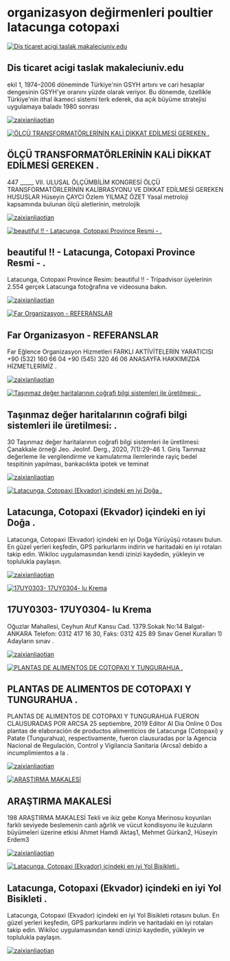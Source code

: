 # organizasyon değirmenleri poultier latacunga cotopaxi
<a href="https://mnn.zoosnet.net/LR/Chatpre.aspx?id=MNN94995150&p=https://topgrinding.com/" target="_blank">![Dis ticaret acigi taslak makaleciuniv.edu](https://github.com/technlg/images/blob/main/30.jpg)</a>
## Dis ticaret acigi taslak makaleciuniv.edu
ekil 1, 1974–2006 döneminde Türkiye'nin GSYH artıını ve cari hesaplar dengesinin GSYH'ye oranını yüzde olarak veriyor. Bu dönemde, özellikle Türkiye'nin ithal ikameci sistemi terk ederek, dıa açık büyüme stratejisi uygulamaya baladıı 1980 sonrası
<a href="https://mnn.zoosnet.net/LR/Chatpre.aspx?id=MNN94995150&p=https://topgrinding.com/" target="_blank"><img src="https://github.com/technlg/images/raw/main/chat11.jpg" alt="zaixianliaotian"/></a><a href="//whatsapp.shibangsoft.com/WhatsApp.php" ><img src="https://github.com/technlg/images/raw/main/chat11.png" alt=""></a>
<a href="https://mnn.zoosnet.net/LR/Chatpre.aspx?id=MNN94995150&p=https://topgrinding.com/" target="_blank">![ÖLÇÜ TRANSFORMATÖRLERİNİN KALİ DİKKAT EDİLMESİ GEREKEN .](https://github.com/technlg/images/blob/main/50.jpg)</a>
## ÖLÇÜ TRANSFORMATÖRLERİNİN KALİ DİKKAT EDİLMESİ GEREKEN .
447 _____ VII. ULUSAL ÖLÇÜMBİLİM KONGRESİ ÖLÇÜ TRANSFORMATÖRLERİNİN KALİBRASYONU VE DİKKAT EDİLMESİ GEREKEN HUSUSLAR Hüseyin ÇAYCI Özlem YILMAZ ÖZET Yasal metroloji kapsamında bulunan ölçü aletlerinin, metrolojik
<a href="https://mnn.zoosnet.net/LR/Chatpre.aspx?id=MNN94995150&p=https://topgrinding.com/" target="_blank"><img src="https://github.com/technlg/images/raw/main/chat11.jpg" alt="zaixianliaotian"/></a><a href="//whatsapp.shibangsoft.com/WhatsApp.php" ><img src="https://github.com/technlg/images/raw/main/chat11.png" alt=""></a>
<a href="https://mnn.zoosnet.net/LR/Chatpre.aspx?id=MNN94995150&p=https://topgrinding.com/" target="_blank">![beautiful !! - Latacunga, Cotopaxi Province Resmi - .](https://github.com/technlg/images/blob/main/26.jpg)</a>
## beautiful !! - Latacunga, Cotopaxi Province Resmi - .
Latacunga, Cotopaxi Province Resim: beautiful !! - Tripadvisor üyelerinin 2.554 gerçek Latacunga fotoğrafına ve videosuna bakın.
<a href="https://mnn.zoosnet.net/LR/Chatpre.aspx?id=MNN94995150&p=https://topgrinding.com/" target="_blank"><img src="https://github.com/technlg/images/raw/main/chat11.jpg" alt="zaixianliaotian"/></a><a href="//whatsapp.shibangsoft.com/WhatsApp.php" ><img src="https://github.com/technlg/images/raw/main/chat11.png" alt=""></a>
<a href="https://mnn.zoosnet.net/LR/Chatpre.aspx?id=MNN94995150&p=https://topgrinding.com/" target="_blank">![Far Organizasyon - REFERANSLAR](https://github.com/technlg/images/blob/main/10.jpg)</a>
## Far Organizasyon - REFERANSLAR
Far Eğlence Organizasyon Hizmetleri FARKLI AKTİVİTELERİN YARATICISI +90 (532) 160 66 04 +90 (545) 320 46 06 ANASAYFA HAKKIMIZDA HİZMETLERİMİZ .
<a href="https://mnn.zoosnet.net/LR/Chatpre.aspx?id=MNN94995150&p=https://topgrinding.com/" target="_blank"><img src="https://github.com/technlg/images/raw/main/chat11.jpg" alt="zaixianliaotian"/></a><a href="//whatsapp.shibangsoft.com/WhatsApp.php" ><img src="https://github.com/technlg/images/raw/main/chat11.png" alt=""></a>
<a href="https://mnn.zoosnet.net/LR/Chatpre.aspx?id=MNN94995150&p=https://topgrinding.com/" target="_blank">![Taşınmaz değer haritalarının coğrafi bilgi sistemleri ile üretilmesi: .](https://github.com/technlg/images/blob/main/14.jpg)</a>
## Taşınmaz değer haritalarının coğrafi bilgi sistemleri ile üretilmesi: .
30 Taşınmaz değer haritalarının coğrafi bilgi sistemleri ile üretilmesi: Çanakkale örneği Jeo. JeoInf. Derg., 2020, 7(1):29-46 1. Giriş Taınmaz değerleme ile vergilendirme ve kamulatırma ilemlerinde rayiç bedel tespitinin yapılması, bankacılıkta ipotek ve teminat 
<a href="https://mnn.zoosnet.net/LR/Chatpre.aspx?id=MNN94995150&p=https://topgrinding.com/" target="_blank"><img src="https://github.com/technlg/images/raw/main/chat11.jpg" alt="zaixianliaotian"/></a><a href="//whatsapp.shibangsoft.com/WhatsApp.php" ><img src="https://github.com/technlg/images/raw/main/chat11.png" alt=""></a>
<a href="https://mnn.zoosnet.net/LR/Chatpre.aspx?id=MNN94995150&p=https://topgrinding.com/" target="_blank">![Latacunga, Cotopaxi (Ekvador) içindeki en iyi Doğa .](https://github.com/technlg/images/blob/main/32.jpg)</a>
## Latacunga, Cotopaxi (Ekvador) içindeki en iyi Doğa .
Latacunga, Cotopaxi (Ekvador) içindeki en iyi Doğa Yürüyüşü rotasını bulun. En güzel yerleri keşfedin, GPS parkurlarını indirin ve haritadaki en iyi rotaları takip edin. Wikiloc uygulamasından kendi izinizi kaydedin, yükleyin ve toplulukla paylaşın.
<a href="https://mnn.zoosnet.net/LR/Chatpre.aspx?id=MNN94995150&p=https://topgrinding.com/" target="_blank"><img src="https://github.com/technlg/images/raw/main/chat11.jpg" alt="zaixianliaotian"/></a><a href="//whatsapp.shibangsoft.com/WhatsApp.php" ><img src="https://github.com/technlg/images/raw/main/chat11.png" alt=""></a>
<a href="https://mnn.zoosnet.net/LR/Chatpre.aspx?id=MNN94995150&p=https://topgrinding.com/" target="_blank">![17UY0303- 17UY0304- lu Krema](https://github.com/technlg/images/blob/main/56.jpg)</a>
## 17UY0303- 17UY0304- lu Krema
Oğuzlar Mahallesi, Ceyhun Atuf Kansu Cad. 1379.Sokak No:14 Balgat-ANKARA Telefon: 0312 417 16 30, Faks: 0312 425 89 Sınav Genel Kuralları 1) Adayların sınav .
<a href="https://mnn.zoosnet.net/LR/Chatpre.aspx?id=MNN94995150&p=https://topgrinding.com/" target="_blank"><img src="https://github.com/technlg/images/raw/main/chat11.jpg" alt="zaixianliaotian"/></a><a href="//whatsapp.shibangsoft.com/WhatsApp.php" ><img src="https://github.com/technlg/images/raw/main/chat11.png" alt=""></a>
<a href="https://mnn.zoosnet.net/LR/Chatpre.aspx?id=MNN94995150&p=https://topgrinding.com/" target="_blank">![PLANTAS DE ALIMENTOS DE COTOPAXI Y TUNGURAHUA .](https://github.com/technlg/images/blob/main/10.jpg)</a>
## PLANTAS DE ALIMENTOS DE COTOPAXI Y TUNGURAHUA .
PLANTAS DE ALIMENTOS DE COTOPAXI Y TUNGURAHUA FUERON CLAUSURADAS POR ARCSA 25 septiembre, 2019 Editor Al Dia Online 0 Dos plantas de elaboración de productos alimenticios de Latacunga (Cotopaxi) y Patate (Tungurahua), respectivamente, fueron clausuradas por la Agencia Nacional de Regulación, Control y Vigilancia Sanitaria (Arcsa) debido a incumplimientos a la .
<a href="https://mnn.zoosnet.net/LR/Chatpre.aspx?id=MNN94995150&p=https://topgrinding.com/" target="_blank"><img src="https://github.com/technlg/images/raw/main/chat11.jpg" alt="zaixianliaotian"/></a><a href="//whatsapp.shibangsoft.com/WhatsApp.php" ><img src="https://github.com/technlg/images/raw/main/chat11.png" alt=""></a>
<a href="https://mnn.zoosnet.net/LR/Chatpre.aspx?id=MNN94995150&p=https://topgrinding.com/" target="_blank">![ARAŞTIRMA MAKALESİ](https://github.com/technlg/images/blob/main/55.jpg)</a>
## ARAŞTIRMA MAKALESİ
198  ARAŞTIRMA MAKALESİ Tekli ve ikiz gebe Konya Merinosu koyunları farklı seviyede beslemenin canlı ağırlık ve vücut kondisyonu ile kuzuların büyümeleri üzerine etkisi Ahmet Hamdi Aktaş1, Mehmet Gürkan2, Hüseyin Erdem3 
<a href="https://mnn.zoosnet.net/LR/Chatpre.aspx?id=MNN94995150&p=https://topgrinding.com/" target="_blank"><img src="https://github.com/technlg/images/raw/main/chat11.jpg" alt="zaixianliaotian"/></a><a href="//whatsapp.shibangsoft.com/WhatsApp.php" ><img src="https://github.com/technlg/images/raw/main/chat11.png" alt=""></a>
<a href="https://mnn.zoosnet.net/LR/Chatpre.aspx?id=MNN94995150&p=https://topgrinding.com/" target="_blank">![Latacunga, Cotopaxi (Ekvador) içindeki en iyi Yol Bisikleti .](https://github.com/technlg/images/blob/main/57.jpg)</a>
## Latacunga, Cotopaxi (Ekvador) içindeki en iyi Yol Bisikleti .
Latacunga, Cotopaxi (Ekvador) içindeki en iyi Yol Bisikleti rotasını bulun. En güzel yerleri keşfedin, GPS parkurlarını indirin ve haritadaki en iyi rotaları takip edin. Wikiloc uygulamasından kendi izinizi kaydedin, yükleyin ve toplulukla paylaşın.
<a href="https://mnn.zoosnet.net/LR/Chatpre.aspx?id=MNN94995150&p=https://topgrinding.com/" target="_blank"><img src="https://github.com/technlg/images/raw/main/chat11.jpg" alt="zaixianliaotian"/></a><a href="//whatsapp.shibangsoft.com/WhatsApp.php" ><img src="https://github.com/technlg/images/raw/main/chat11.png" alt=""></a>
